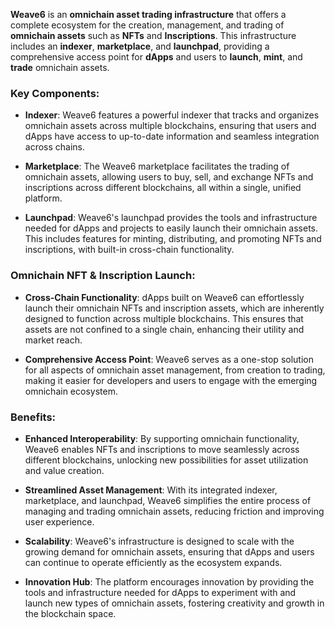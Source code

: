 **Weave6** is an **omnichain asset trading infrastructure** that offers a complete ecosystem for the creation, management, and trading of **omnichain assets** such as **NFTs** and **Inscriptions**. This infrastructure includes an **indexer**, **marketplace**, and **launchpad**, providing a comprehensive access point for **dApps** and users to **launch**, **mint**, and **trade** omnichain assets.

### Key Components:

- **Indexer**: Weave6 features a powerful indexer that tracks and organizes omnichain assets across multiple blockchains, ensuring that users and dApps have access to up-to-date information and seamless integration across chains.

- **Marketplace**: The Weave6 marketplace facilitates the trading of omnichain assets, allowing users to buy, sell, and exchange NFTs and inscriptions across different blockchains, all within a single, unified platform.

- **Launchpad**: Weave6's launchpad provides the tools and infrastructure needed for dApps and projects to easily launch their omnichain assets. This includes features for minting, distributing, and promoting NFTs and inscriptions, with built-in cross-chain functionality.

### Omnichain NFT & Inscription Launch:

- **Cross-Chain Functionality**: dApps built on Weave6 can effortlessly launch their omnichain NFTs and inscription assets, which are inherently designed to function across multiple blockchains. This ensures that assets are not confined to a single chain, enhancing their utility and market reach.

- **Comprehensive Access Point**: Weave6 serves as a one-stop solution for all aspects of omnichain asset management, from creation to trading, making it easier for developers and users to engage with the emerging omnichain ecosystem.

### Benefits:

- **Enhanced Interoperability**: By supporting omnichain functionality, Weave6 enables NFTs and inscriptions to move seamlessly across different blockchains, unlocking new possibilities for asset utilization and value creation.

- **Streamlined Asset Management**: With its integrated indexer, marketplace, and launchpad, Weave6 simplifies the entire process of managing and trading omnichain assets, reducing friction and improving user experience.

- **Scalability**: Weave6's infrastructure is designed to scale with the growing demand for omnichain assets, ensuring that dApps and users can continue to operate efficiently as the ecosystem expands.

- **Innovation Hub**: The platform encourages innovation by providing the tools and infrastructure needed for dApps to experiment with and launch new types of omnichain assets, fostering creativity and growth in the blockchain space.
